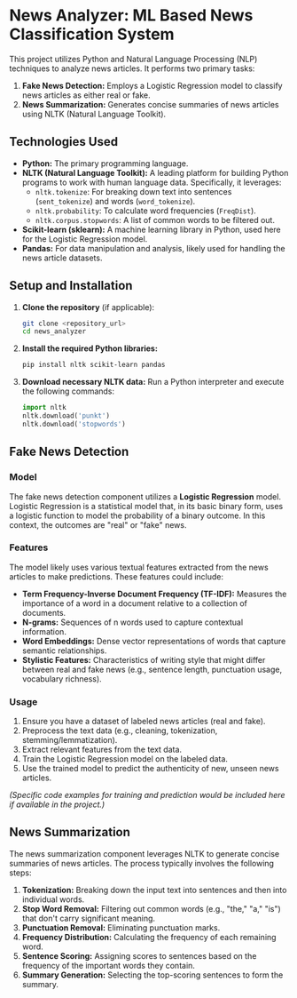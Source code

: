 # News Analyzer: ML Based News Classification System
This project utilizes Python and Natural Language Processing (NLP) techniques to analyze news articles. It performs two primary tasks:

1.  **Fake News Detection:** Employs a Logistic Regression model to classify news articles as either real or fake.
2.  **News Summarization:** Generates concise summaries of news articles using NLTK (Natural Language Toolkit).

## Technologies Used

* **Python:** The primary programming language.
* **NLTK (Natural Language Toolkit):** A leading platform for building Python programs to work with human language data. Specifically, it leverages:
    * `nltk.tokenize`: For breaking down text into sentences (`sent_tokenize`) and words (`word_tokenize`).
    * `nltk.probability`: To calculate word frequencies (`FreqDist`).
    * `nltk.corpus.stopwords`: A list of common words to be filtered out.
* **Scikit-learn (sklearn):** A machine learning library in Python, used here for the Logistic Regression model.
* **Pandas:** For data manipulation and analysis, likely used for handling the news article datasets.

## Setup and Installation

1.  **Clone the repository** (if applicable):
    ```bash
    git clone <repository_url>
    cd news_analyzer
    ```

2.  **Install the required Python libraries:**
    ```bash
    pip install nltk scikit-learn pandas
    ```

3.  **Download necessary NLTK data:**
    Run a Python interpreter and execute the following commands:
    ```python
    import nltk
    nltk.download('punkt')
    nltk.download('stopwords')
    ```

## Fake News Detection

### Model

The fake news detection component utilizes a **Logistic Regression** model. Logistic Regression is a statistical model that, in its basic binary form, uses a logistic function to model the probability of a binary outcome. In this context, the outcomes are "real" or "fake" news.

### Features

The model likely uses various textual features extracted from the news articles to make predictions. These features could include:

* **Term Frequency-Inverse Document Frequency (TF-IDF):** Measures the importance of a word in a document relative to a collection of documents.
* **N-grams:** Sequences of n words used to capture contextual information.
* **Word Embeddings:** Dense vector representations of words that capture semantic relationships.
* **Stylistic Features:** Characteristics of writing style that might differ between real and fake news (e.g., sentence length, punctuation usage, vocabulary richness).

### Usage

1.  Ensure you have a dataset of labeled news articles (real and fake).
2.  Preprocess the text data (e.g., cleaning, tokenization, stemming/lemmatization).
3.  Extract relevant features from the text data.
4.  Train the Logistic Regression model on the labeled data.
5.  Use the trained model to predict the authenticity of new, unseen news articles.

   *(Specific code examples for training and prediction would be included here if available in the project.)*

## News Summarization

The news summarization component leverages NLTK to generate concise summaries of news articles. The process typically involves the following steps:

1.  **Tokenization:** Breaking down the input text into sentences and then into individual words.
2.  **Stop Word Removal:** Filtering out common words (e.g., "the," "a," "is") that don't carry significant meaning.
3.  **Punctuation Removal:** Eliminating punctuation marks.
4.  **Frequency Distribution:** Calculating the frequency of each remaining word.
5.  **Sentence Scoring:** Assigning scores to sentences based on the frequency of the important words they contain.
6.  **Summary Generation:** Selecting the top-scoring sentences to form the summary.

